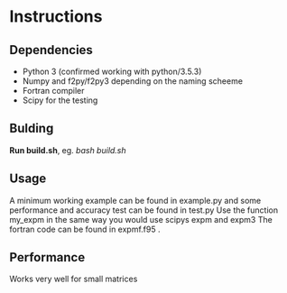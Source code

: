 # Instructions


## Dependencies
 - Python 3 (confirmed working with python/3.5.3) 
 - Numpy and f2py/f2py3 depending on the naming scheeme
 - Fortran compiler
 - Scipy for the testing

## Bulding
 **Run build.sh**, eg. *bash build.sh*


## Usage
A minimum working example can be found in example.py and
some performance and accuracy test can be found in test.py
Use the function my_expm in the same way you would use scipys expm and expm3
The fortran code can be found in expmf.f95 .


## Performance
Works very well for small matrices
